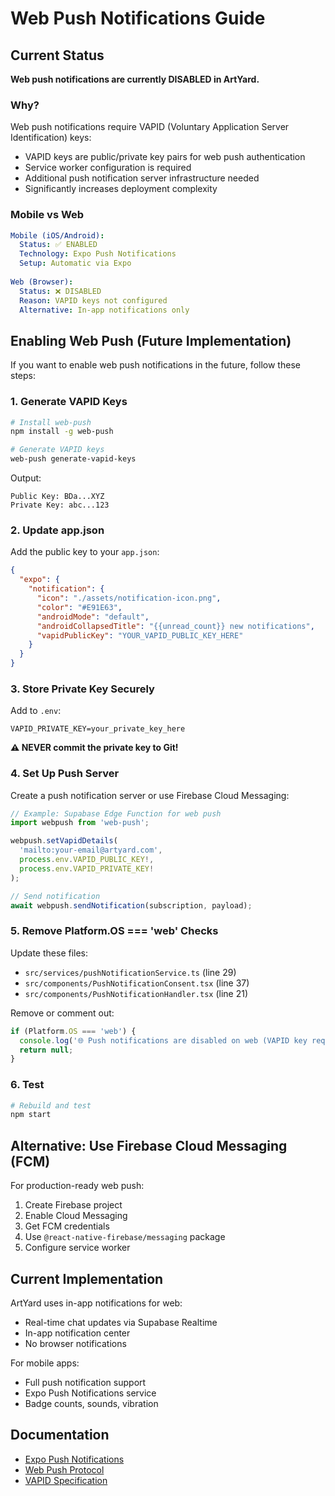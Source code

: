 # Web Push Notifications Guide

## Current Status

**Web push notifications are currently DISABLED in ArtYard.**

### Why?

Web push notifications require VAPID (Voluntary Application Server Identification) keys:
- VAPID keys are public/private key pairs for web push authentication
- Service worker configuration is required
- Additional push notification server infrastructure needed
- Significantly increases deployment complexity

### Mobile vs Web

```yaml
Mobile (iOS/Android):
  Status: ✅ ENABLED
  Technology: Expo Push Notifications
  Setup: Automatic via Expo
  
Web (Browser):
  Status: ❌ DISABLED
  Reason: VAPID keys not configured
  Alternative: In-app notifications only
```

## Enabling Web Push (Future Implementation)

If you want to enable web push notifications in the future, follow these steps:

### 1. Generate VAPID Keys

```bash
# Install web-push
npm install -g web-push

# Generate VAPID keys
web-push generate-vapid-keys
```

Output:
```
Public Key: BDa...XYZ
Private Key: abc...123
```

### 2. Update app.json

Add the public key to your `app.json`:

```json
{
  "expo": {
    "notification": {
      "icon": "./assets/notification-icon.png",
      "color": "#E91E63",
      "androidMode": "default",
      "androidCollapsedTitle": "{{unread_count}} new notifications",
      "vapidPublicKey": "YOUR_VAPID_PUBLIC_KEY_HERE"
    }
  }
}
```

### 3. Store Private Key Securely

Add to `.env`:
```env
VAPID_PRIVATE_KEY=your_private_key_here
```

**⚠️ NEVER commit the private key to Git!**

### 4. Set Up Push Server

Create a push notification server or use Firebase Cloud Messaging:

```typescript
// Example: Supabase Edge Function for web push
import webpush from 'web-push';

webpush.setVapidDetails(
  'mailto:your-email@artyard.com',
  process.env.VAPID_PUBLIC_KEY!,
  process.env.VAPID_PRIVATE_KEY!
);

// Send notification
await webpush.sendNotification(subscription, payload);
```

### 5. Remove Platform.OS === 'web' Checks

Update these files:
- `src/services/pushNotificationService.ts` (line 29)
- `src/components/PushNotificationConsent.tsx` (line 37)
- `src/components/PushNotificationHandler.tsx` (line 21)

Remove or comment out:
```typescript
if (Platform.OS === 'web') {
  console.log('🌐 Push notifications are disabled on web (VAPID key required)');
  return null;
}
```

### 6. Test

```bash
# Rebuild and test
npm start
```

## Alternative: Use Firebase Cloud Messaging (FCM)

For production-ready web push:

1. Create Firebase project
2. Enable Cloud Messaging
3. Get FCM credentials
4. Use `@react-native-firebase/messaging` package
5. Configure service worker

## Current Implementation

ArtYard uses in-app notifications for web:
- Real-time chat updates via Supabase Realtime
- In-app notification center
- No browser notifications

For mobile apps:
- Full push notification support
- Expo Push Notifications service
- Badge counts, sounds, vibration

## Documentation

- [Expo Push Notifications](https://docs.expo.dev/push-notifications/overview/)
- [Web Push Protocol](https://developers.google.com/web/fundamentals/push-notifications)
- [VAPID Specification](https://datatracker.ietf.org/doc/html/rfc8292)

